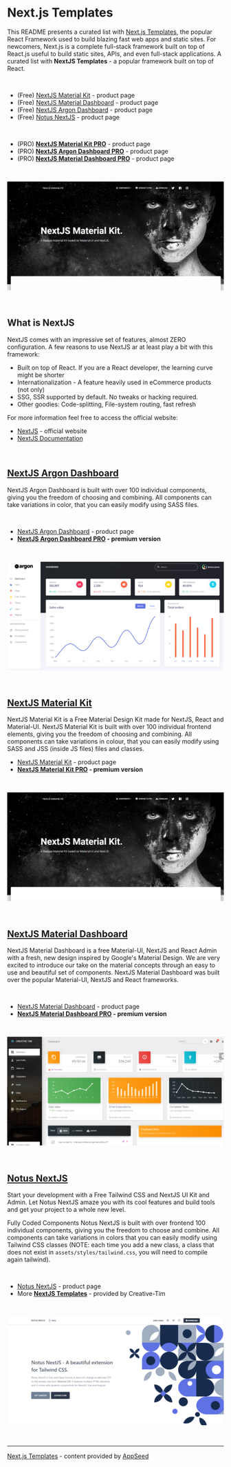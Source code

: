 # Next.js Templates

This README presents a curated list with [Next.js Templates](https://blog.appseed.us/next-js-templates-curated-list/), the popular React Framework used to build blazing fast web apps and static sites. For newcomers, Next.js is a complete full-stack framework built on top of React.js useful to build static sites, APIs, and even full-stack applications.   A curated list with **NextJS Templates** - a popular framework built on top of React. 

<br />

- (Free) [NextJS Material Kit](http://bit.ly/37l2piJ) - product page
- (Free) [NextJS Material Dashboard](http://bit.ly/2Ko0Mb8) - product page
- (Free) [NextJS Argon Dashboard](http://bit.ly/3mkzRKu) - product page
- (Free) [Notus NextJS](http://bit.ly/2Lyr9vn) - product page


<br />

- (PRO) **[NextJS Material Kit PRO](http://bit.ly/3nmCSeu)** - product page
- (PRO) **[NextJS Argon Dashboard PRO](http://bit.ly/2LwP7Hj)** - product page
- (PRO) **[NextJS Material Dashboard PRO](http://bit.ly/2INGVl0)** - product page

<br />

![Next.js Templates - Animated presentation.](https://raw.githubusercontent.com/ui-themes/next-js-templates/main/media/next-js-templates-intro.gif)

<br />

## What is NextJS

NextJS comes with an impressive set of features, almost ZERO configuration.  A few reasons to use NextJS ar at least play a bit with this framework:

- Built on top of React. If you are a React developer, the learning curve might be shorter
- Internationalization - A feature heavily used in eCommerce products (not only)
- SSG, SSR supported by default. No tweaks or hacking required.
- Other goodies: Code-splitting, File-system routing, fast refresh

For more information feel free to access the official website:

- [NextJS](https://nextjs.org/) - official website
- [NextJS Documentation](https://nextjs.org/docs/getting-started)

<br />

## [NextJS Argon Dashboard](https://bit.ly/3mkzRKu)

NextJS Argon Dashboard is built with over 100 individual components, giving you the freedom of choosing and combining. All components can take variations in color, that you can easily modify using SASS files.

<br />

- [NextJS Argon Dashboard](https://bit.ly/3mkzRKu) - product page
- **[NextJS Argon Dashboard PRO](http://bit.ly/2LwP7Hj) - premium version**

<br />

![Next.js Template - NextJS Material Dashboard (Free Product).](https://raw.githubusercontent.com/ui-themes/next-js-templates/main/media/next-js-template-argon-dashboard.png)

<br />

## [NextJS Material Kit](http://bit.ly/37l2piJ)

NextJS Material Kit is a Free Material Design Kit made for NextJS, React and Material-UI. NextJS Material Kit is built with over 100 individual frontend elements, giving you the freedom of choosing and combining. All components can take variations in colour, that you can easily modify using SASS and JSS (inside JS files) files and classes.

- [NextJS Material Kit](http://bit.ly/37l2piJ) - product page
- **[NextJS Material Kit PRO](http://bit.ly/3nmCSeu) - premium version**

<br />

![Next.js Template - Material Kit React (Free Product).](https://raw.githubusercontent.com/ui-themes/next-js-templates/main/media/next-js-template-material-kit.png)

<br />

## [NextJS Material Dashboard](http://bit.ly/2Ko0Mb8)

NextJS Material Dashboard is a free Material-UI, NextJS and React Admin with a fresh, new design inspired by Google's Material Design. We are very excited to introduce our take on the material concepts through an easy to use and beautiful set of components. NextJS Material Dashboard was built over the popular Material-UI, NextJS and React frameworks.

<br />

- [NextJS Material Dashboard](http://bit.ly/2Ko0Mb8) - product page
- **[NextJS Material Dashboard PRO](http://bit.ly/2INGVl0) - premium version**

<br />

![Next.js Template - NextJS Material Dashboard (Free Product).](https://raw.githubusercontent.com/ui-themes/next-js-templates/main/media/next-js-template-material-dashboard.png)

<br />

## [Notus NextJS](http://bit.ly/2Lyr9vn)

Start your development with a Free Tailwind CSS and NextJS UI Kit and Admin. Let Notus NextJS amaze you with its cool features and build tools and get your project to a whole new level.

Fully Coded Components Notus NextJS is built with over frontend 100 individual components, giving you the freedom to choose and combine. All components can take variations in colors that you can easily modify using Tailwind CSS classes (NOTE: each time you add a new class, a class that does not exist in `assets/styles/tailwind.css`, you will need to compile again tailwind).

<br />

- [Notus NextJS](https://bit.ly/2Lyr9vn) - product page
- More **[NextJS Templates](https://bit.ly/3noTq5Q)** - provided by Creative-Tim

<br />

![Next.js Template - Notus, crafted with Tailwind CSS (Free Product).](https://raw.githubusercontent.com/ui-themes/next-js-templates/main/media/next-js-template-notus-tailwind-css.png)

<br />

---
[Next.js Templates](https://blog.appseed.us/next-js-templates-curated-list/) - content provided by [AppSeed](https://appseed.us/)

